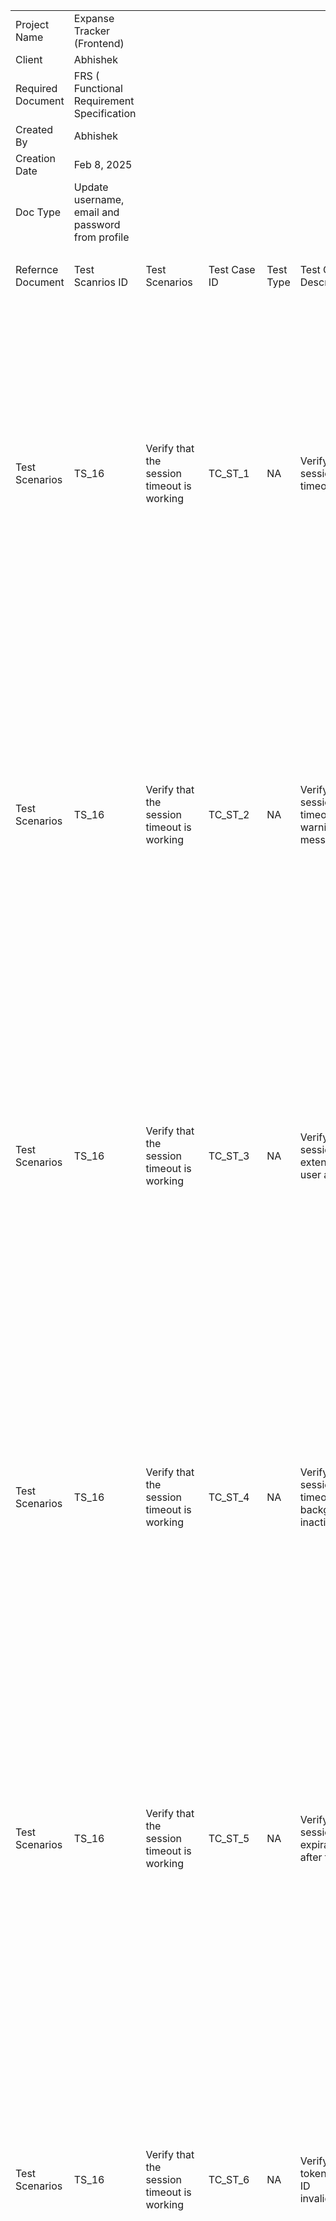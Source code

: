 | | | | | | | | | | | |
|-|-|-|-|-|-|-|-|-|-|-|
|Project Name|Expanse Tracker (Frontend)| | | | | | | | | |
|Client|Abhishek| | | | | | | | | |
|Required Document |FRS ( Functional Requirement Specification| | | | | | | | | |
|Created By |Abhishek| | | | | | | | | |
|Creation Date |Feb 8, 2025| | | | | | | | | |
|Doc Type|Update username, email and password from profile| | | | | | | | | |
| | | | | | | | | | | |
|Refernce Document |Test Scanrios ID|Test Scenarios|Test Case ID|Test Type|Test Case Description|Pre-requisite|Test Steps|Expected Results|Actual Results|HOW TO SOLVE BUG STEPS|
|Test Scenarios|TS_16 |Verify that the session timeout is working|TC_ST_1|NA|Verify default session timeout|User is logged in|Stay idle for the session timeout duration|User is logged out automatically|Uses is not logged out |Login to the application. The server generates a JWT token with 1-minute expiry. Wait for more than 1 minute without any user activity. Try accessing protected routes The system still allows access, even though the token should be expired.|
|Test Scenarios|TS_16 |Verify that the session timeout is working|TC_ST_2|NA|Verify session timeout warning message|User is logged in|Stay idle and observe if a warning appears before timeout|A warning message is displayed before session expiry|Failed |Login to the application. The server generates a JWT token with 1-minute expiry. Wait for more than 1 minute without any user activity. Try accessing protected routes The system still allows access, even though the token should be expired.|
|Test Scenarios|TS_16 |Verify that the session timeout is working|TC_ST_3|NA|Verify session extension on user activity|User is logged in|Perform an action (click, navigate, refresh) just before timeout|The session remains active and does not expire|Pass|Login to the application. The server generates a JWT token with 1-minute expiry. Wait for more than 1 minute without any user activity. Try accessing protected routes The system still allows access, even though the token should be expired.|
|Test Scenarios|TS_16 |Verify that the session timeout is working|TC_ST_4|NA|Verify session timeout after background inactivity|User is logged in|Switch to another tab and leave it idle for session timeout duration|User is logged out when switching back|Failed |Login to the application. The server generates a JWT token with 1-minute expiry. Wait for more than 1 minute without any user activity. Try accessing protected routes The system still allows access, even though the token should be expired.|
|Test Scenarios|TS_16 |Verify that the session timeout is working|TC_ST_5|NA|Verify session expiration after timeout|User is logged in|Stay idle, then try performing an action after session timeout|User is redirected to the login page|Failed |Login to the application. The server generates a JWT token with 1-minute expiry. Wait for more than 1 minute without any user activity. Try accessing protected routes The system still allows access, even though the token should be expired.|
|Test Scenarios|TS_16 |Verify that the session timeout is working|TC_ST_6|NA|Verify token/session ID invalidation|User is logged in|Wait for session timeout, then check stored session tokens/cookies|The session ID is invalidated and cannot be reused|Failed |Login to the application. The server generates a JWT token with 1-minute expiry. Wait for more than 1 minute without any user activity. Try accessing protected routes The system still allows access, even though the token should be expired.|
|Test Scenarios|TS_16 |Verify that the session timeout is working|TC_ST_7|NA|Verify API request after session expiration|User is logged in|Wait for session timeout, then make an API request|API returns 401 Unauthorized or session expired response|Failed |Login to the application. The server generates a JWT token with 1-minute expiry. Wait for more than 1 minute without any user activity. Try accessing protected routes The system still allows access, even though the token should be expired.|
|Test Scenarios|TS_16 |Verify that the session timeout is working|TC_ST_8|NA|Verify user-friendly timeout message|User is logged in|Let the session expire and check the logout message|The system displays a clear session timeout message|no user friendly message appear|Login to the application. The server generates a JWT token with 1-minute expiry. Wait for more than 1 minute without any user activity. Try accessing protected routes The system still allows access, even though the token should be expired.|
|Test Scenarios|TS_16 |Verify that the session timeout is working|TC_ST_9|NA|Verify session timeout across multiple devices|User is logged in on two devices|Stay idle on one device while using the other|Session expires only on the idle device|failed on across multiple devices|Login to the application. The server generates a JWT token with 1-minute expiry. Wait for more than 1 minute without any user activity. Try accessing protected routes The system still allows access, even though the token should be expired.|
|Test Scenarios|TS_18|Verify that dashboard should display transaction summary|TC_SD_01|NA|Verify that the transaction summary is displayed on the dashboard|User is logged in and has transaction data|Navigate to the dashboard|The transaction summary section is visible|Pass|NO BUG|
|Test Scenarios|TS_18|Verify that dashboard should display transaction summary|TC_SD_02|NA|Verify that the transaction summary displays the correct total amount|User has existing transactions|Check the total transaction amount displayed on the dashboard|The total amount matches the sum of all transactions|Pass|NO BUG|
|Test Scenarios|TS_18|Verify that dashboard should display transaction summary|TC_SD_03|NA|Verify that the transaction summary updates after a new transaction|User is logged in|Add a new transaction and refresh the dashboard|The transaction summary updates with the new transaction|Pass|NO BUG|
|Test Scenarios|TS_18|Verify that dashboard should display transaction summary|TC_SD_04|NA|Verify that the transaction summary updates after deleting a transaction|User has at least one transaction|Delete a transaction and refresh the dashboard|The total amount updates correctly after deletion|Pass|NO BUG|
|Test Scenarios|TS_18|Verify that dashboard should display transaction summary|TC_SD_05|NA|Verify that the transaction summary is empty for a new user|User has no transactions|Navigate to the dashboard|The transaction summary displays "No transactions available" or a similar message|Pass|NO BUG|
|Test Scenarios|TS_18|Verify that dashboard should display transaction summary|TC_SD_06|NA|Verify that the transaction summary displays categorized totals|User has transactions in multiple categories|Check if totals for different categories (e.g., Food, Rent, Travel) are displayed correctly|The category-wise totals are accurate|Pass|NO BUG|
|Test Scenarios|TS_18|Verify that dashboard should display transaction summary|TC_SD_07|NA|Verify that the transaction summary displays correct date-wise summary|User has transactions on different dates|Check if the summary groups transactions by date correctly|The date-wise totals are accurate|Pass|NO BUG|
|Test Scenarios|TS_18|Verify that dashboard should display transaction summary|TC_SD_08|NA|Verify that the transaction summary remains visible after session timeout and re-login|User is logged in and session expires|Log in again after session timeout and check the dashboard|The transaction summary should still be accurate and visible|Pass|NO BUG|
